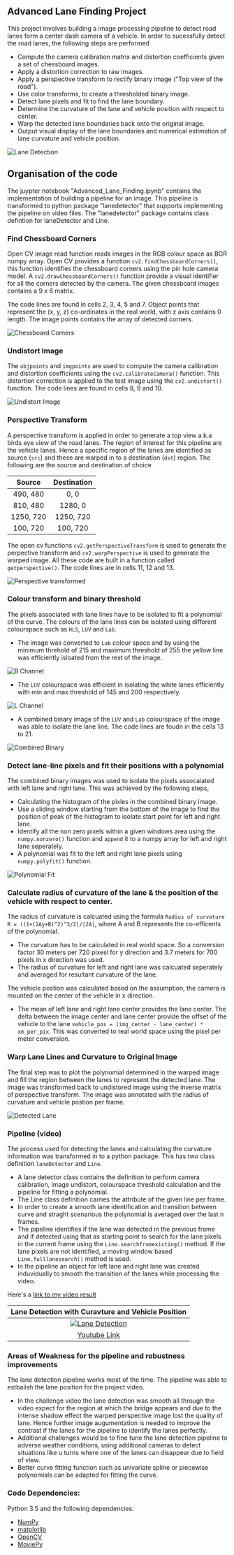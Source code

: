 [//]: # (Image References)

[image1]: ./output_images/UNDIST_Image.png "Undistorted Image"
[image2]: ./output_images/PERSPECTIVE_image.png "Perspective Transform"
[image3]: ./output_images/L_CHANNEL_binary.png "L_CHANNEL_binary"
[image4]: ./output_images/B_CHANNEL_binary.png "B_CHANNEL_binary"
[image5]: ./output_images/COMBI_CHANNEL_binary.png "Combined Binary"
[image6]: ./output_images/WINDOW_poly.png "Polynomial Fit"
[image7]: ./output_images/DETECTED.png "Detected Lanes, Curvature and Vehicle Position"
[image9]: ./output_images/camera_calib.png "Camera Calibration"

## Advanced Lane Finding Project

This project involves building a image processing pipeline to detect road lanes form a center dash camera of a vehicle. In order to sucessfully detect the road lanes, the following steps are performed

- Compute the camera calibration matrix and distortion coefficients given a set of chessboard images.
- Apply a distortion correction to raw images.
- Apply a perspective transform to rectify binary image ("Top view of the road").
- Use color transforms, to create a thresholded binary image.
- Detect lane pixels and fit to find the lane boundary.
- Determine the curvature of the lane and vehicle position with respect to center.
- Warp the detected lane boundaries back onto the original image.
- Output visual display of the lane boundaries and numerical estimation of lane curvature and vehicle position.
 
![Lane Detection](https://github.com/srikanth-narayanan/CarND-Advanced-Lane-Lines/blob/master/output_images/LANE.gif)


## Organisation of the code

The juypter notebook "Advanced_Lane_Finding.ipynb" contains the implementation of building a pipeline for an image. This pipeline is transformed to python package "lanedetector" that supports implementing the pipeline on video files. The "lanedetector" package contains class defintion for laneDetector and Line.

### Find Chessboard Corners

Open CV image read function reads images in the RGB colour space as BGR numpy array. Open CV provides a function `cv2.findChessboardCorners()`, this function identifies the chessboard corners using the pin hole camera model. A `cv2.drawChessboardCorners()` function provide a visual identifier for all the corners detected by the camera. The given chessboard images contains a 9 x 6 matrix.

The code lines are found in cells 2, 3, 4, 5 and 7. Object points that represent the (x, y, z) co-ordinates in the real world, with z axis contains 0 length. The image points contains the array of detected corners.

![Chessboard Corners][image9]

### Undistort Image

The `objpoints` and `imgpoints` are used to compute the camera calibration and distortion coefficients using the `cv2.calibrateCamera()` function.  This distortion correction is applied to the test image using the `cv2.undistort()` function. The code lines are found in cells 8, 9 and 10.

![Undistort Image][image1]

### Perspective Transform

A perspective transform is applied in order to generate a top view a.k.a birds eye view of the road lanes. The region of interest for this pipeline are the vehicle lanes. Hence a specific region of the lanes are identified as source (`src`) and these are warped in to a destination (`dst`) region. The following are the source and destination of choice

| Source        | Destination   | 
|:-------------:|:-------------:| 
| 490, 480      | 0, 0          | 
| 810, 480      | 1280, 0       |
| 1250, 720     | 1250, 720     |
| 100, 720      | 100, 720      |

The open cv functions `cv2.getPerspectiveTransform` is used to generate the perpective transform and `cv2.warpPerspective` is used to generate the warped image. All these code are built in a function called `getperspective()`. The code lines are in cells 11, 12 and 13.

![Perspective transformed][image2]

### Colour transform and binary threshold

The pixels associated with lane lines have to be isolated to fit a polynomial of the curve. The colours of the lane lines can be isolated using different colourspace such as `HLS`, `LUV` and `Lab`. 
 - The image was converted to `Lab` colour space and by using the minimum threhold of 215 and maximum threshold of 255 the yellow line was efficiently isloated from the rest of the image. 
 
![B Channel][image4]
 
 - The `LUV` colourspace was efficient in isolating the white lanes efficiently with min and max threshold of 145 and 200 respectively. 
 
![L Channel][image3]

 - A combined binary image of the `LUV` and `Lab` colourspace of the image was able to isolate the lane line. The code lines are foudn in the cells 13 to 21.

![Combined Binary][image5]

### Detect lane-line pixels and fit their positions with a polynomial

The combined binary images was used to isolate the pixels assocaiated with left lane and right lane. This was achieved by the following steps,
 - Calculating the histogram of the pixles in the combined binary image.
 - Use a sliding window starting from the bottom of the image to find the position of peak of the histogram to isolate start point for left and right lane.
 - Identify all the non zero pixels within a given windows area using the `numpy.nonzero()` function and `append` it to a numpy array for left and right lane seperately.
 - A polynomial was fit to the left and right lane pixels using `numpy.polyfit()` function.
 
![Polynomial Fit][image6]

### Calculate radius of curvature of the lane & the position of the vehicle with respect to center.

The radius of curvature is calcuated using the formula `Radius of curvature R = ((1+(2Ay+B)^2)^3/2)/|2A|`, where A and B represents the co-efficents of the polynomial. 
 - The curvature has to be calculated in real world space. So a conversion factor 30 meters per 720 pixesl for y direction and 3.7 meters for 700 pixels in x direction was used.
 - The radius of curvature for left and right lane was calcuated seperately and averaged for resultant curvature of the lane.
 
 The vehicle postion was calculated based on the assumption, the camera is mounted on the center of the vehicle in x direction.
 - The mean of left lane and right lane center provides the lane center. The delta between the image center and lane center provide the offset of the vehicle to the lane `vehicle_pos = (img_center - lane_center) * xm_per_pix`. This was converted to real world space using the pixel per meter conversion.

### Warp Lane Lines and Curvature to Original Image
 
 The final step was to plot the polynomial determined in the warped image and fill the region between the lanes to represent the detected lane. The image was transformed back to undistored image using the inverse matrix of perspective transform. The image was annotated with the radius of curvature and vehicle postion per frame.

![Detected Lane][image7]


### Pipeline (video)

The process used for detecting the lanes and calculating the curvature information was transformed in to a python package. This has two class definition `laneDetector` and `Line`. 
 - A lane detector class contains the definition to perform camera calibration, image undistort, colourspace threshold calculation and the pipeline for fitting a polynomial.
 - The Line class definition carries the attribute of the given line per frame.
 - In order to create a smooth lane identification and transition between curve and straght scenarious the polynomial is averaged over the last n frames.
 - The pipeline identifies if the lane was detected in the previous frame and if detected using that as starting point to search for the lane pixels in the current frame using the `Line.searchfromexisting()` method. If the lane pixels are not identified, a moving window based `Line.fulllanesearch()` method is used.
 - In the pipeline an object for left lane and right lane was created induvidually to smooth the transition of the lanes while processing the video.

Here's a [link to my video result](./project_video_out.mp4)
 
 |						   Lane Detection with Curavture and Vehicle Position                            |
 |:-----------------------------------------------------------------------------------------------------:|
 |[![Lane Detection](./output_images/image4youtubelink.png)](https://www.youtube.com/watch?v=3HQdlOwGI6k)|
 |                       [Youtube Link](https://www.youtube.com/watch?v=3HQdlOwGI6k)                     |


### Areas of Weakness for the pipeline and robustness improvements

The lane detection pipeline works most of the time. The pipeline was able to estbalish the lane position for the project video.
 - In the challenge video the lane detection was smooth all through the video expect for the region at which the bridge appears and due to the intense shadow effect the warped perspective image lost the quality of lane. Hence further image augumentation is needed to improve the contrast if the lanes for the pipeline to identify the lanes perfectly.
 - Additional challenges would be to fine tune the lane detection pipeline to adverse weather conditions, using additional cameras to detect situations like u turns where one of the lanes can disappear due to field of view.
 - Better curve fitting function such as univariate spline or piecewise polynomials can be adapted for fitting the curve.

### Code Dependencies:
Python 3.5 and the following dependencies:
 - [NumPy](http://www.numpy.org/)
 - [matplotlib](http://matplotlib.org/)
 - [OpenCV](http://opencv.org/)
 - [MoviePy](http://zulko.github.io/moviepy/)
